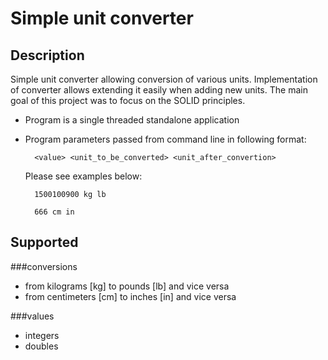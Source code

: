 # Simple unit converter

## Description
Simple unit converter allowing conversion of various units. 
Implementation of converter allows extending it easily when adding new units.
The main goal of this project was to focus on the SOLID principles.

* Program is a single threaded standalone application
* Program parameters passed from command line in following format:

        <value> <unit_to_be_converted> <unit_after_convertion>
        
    Please see examples below:
        
        1500100900 kg lb
        
    <a></a>
        
        666 cm in
    
## Supported 
###conversions
* from kilograms [kg] to pounds [lb] and vice versa
* from centimeters [cm] to inches [in] and vice versa

###values
* integers
* doubles